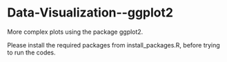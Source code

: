 # Data-Visualization--ggplot2

More complex plots using the package ggplot2.

Please install the required packages from install_packages.R, before trying to run the codes.
